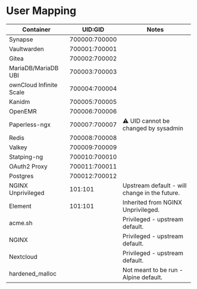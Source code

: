 # User Mapping

| Container                | UID:GID          | Notes                                         |
|--------------------------|------------------|-----------------------------------------------|
| Synapse                  | 700000:700000    |                                               |
| Vaultwarden              | 700001:700001    |                                               |
| Gitea                    | 700002:700002    |                                               |
| MariaDB/MariaDB UBI      | 700003:700003    |                                               |
| ownCloud Infinite Scale  | 700004:700004    |                                               |
| Kanidm                   | 700005:700005    |                                               |
| OpenEMR                  | 700006:700006    |                                               |
| Paperless-ngx            | 700007:700007    | ⚠️ UID cannot be changed by sysadmin           |
| Redis                    | 700008:700008    |                                               |
| Valkey                   | 700009:700009    |                                               |
| Statping-ng              | 700010:700010    |                                               |
| OAuth2 Proxy             | 700011:700011    |                                               |
| Postgres                 | 700012:700012    |                                               |
| NGINX Unprivileged       | 101:101          | Upstream default - will change in the future. |
| Element                  | 101:101          | Inherited from NGINX Unprivileged.            |
| acme.sh                  |                  | Privileged - upstream default.                |
| NGINX                    |                  | Privileged - upstream default.                |
| Nextcloud                |                  | Privileged - upstream default.                |
| hardened_malloc          |                  | Not meant to be run - Alpine default.         |

